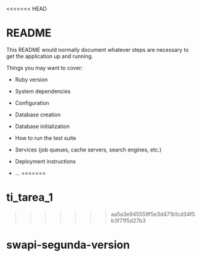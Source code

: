 <<<<<<< HEAD
# README

This README would normally document whatever steps are necessary to get the
application up and running.

Things you may want to cover:

* Ruby version

* System dependencies

* Configuration

* Database creation

* Database initialization

* How to run the test suite

* Services (job queues, cache servers, search engines, etc.)

* Deployment instructions

* ...
=======
# ti_tarea_1

>>>>>>> aa5a3e945559f5e3d471b1cd34f5b3f71f5d27b3
# swapi-segunda-version

